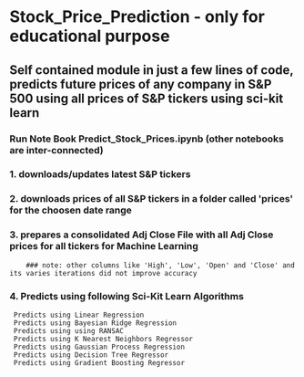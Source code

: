 # Stock_Price_Prediction - only for educational purpose
## Self contained module in just a few lines of code, predicts future prices of any company in S&P 500 using all prices of S&P tickers using sci-kit learn
### Run Note Book Predict_Stock_Prices.ipynb (other notebooks are inter-connected)
  ### 1. downloads/updates latest S&P tickers 
  ### 2. downloads prices of all S&P tickers in a folder called 'prices' for the choosen date range
  ### 3. prepares a consolidated Adj Close File with all Adj Close prices for all tickers for Machine Learning
        ### note: other columns like 'High', 'Low', 'Open' and 'Close' and its varies iterations did not improve accuracy
  ### 4. Predicts using following Sci-Kit Learn Algorithms
     Predicts using Linear Regression
     Predicts using Bayesian Ridge Regression
     Predicts using using RANSAC
     Predicts using K Nearest Neighbors Regressor
     Predicts using Gaussian Process Regression
     Predicts using Decision Tree Regressor
     Predicts using Gradient Boosting Regressor
